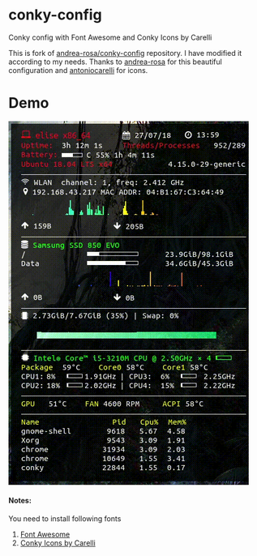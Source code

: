 # conky-config
Conky config with Font Awesome and Conky Icons by Carelli

This is fork of [andrea-rosa/conky-config](https://github.com/andrea-rosa/conky-config) repository.
I have modified it according to my needs.
Thanks to [andrea-rosa](https://github.com/andrea-rosa) for this beautiful configuration and [antoniocarelli](https://github.com/antoniocarelli) for icons.

# Demo
![screenshot](https://github.com/ajitjadhav28/conky-config/blob/master/demo.gif)
  
#### **Notes**:
You need to install following fonts
1. [Font Awesome](https://github.com/FortAwesome/Font-Awesome)
2. [Conky Icons by Carelli](https://github.com/antoniocarelli/conky/blob/master/Conky%20Icons%20by%20Carelli.ttf)